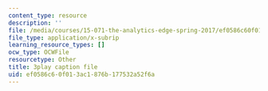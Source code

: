 ```yaml
---
content_type: resource
description: ''
file: /media/courses/15-071-the-analytics-edge-spring-2017/ef0586c60f013ac1876b177532a52f6a_BvZlP1ZyToo.srt
file_type: application/x-subrip
learning_resource_types: []
ocw_type: OCWFile
resourcetype: Other
title: 3play caption file
uid: ef0586c6-0f01-3ac1-876b-177532a52f6a
---
```

